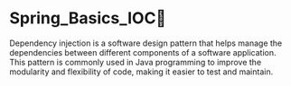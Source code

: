 # Spring_Basics_IOC🍃
Dependency injection is a software design pattern that helps manage the dependencies between different components of a software application. This pattern is commonly used in Java programming to improve the modularity and flexibility of code, making it easier to test and maintain.
